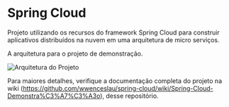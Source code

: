 # Spring Cloud
Projeto utilizando os recursos do framework Spring Cloud para construir aplicativos distribuídos na nuvem em uma arquitetura de micro serviços. 

A arquitetura para o projeto de demonstração.

![Arquitetura do Projeto](https://github.com/wwenceslau/spring-cloud/blob/master/docs/Spring%20Cloud.png)

Para maiores detalhes, verifique a documentação completa do projeto na wiki (https://github.com/wwenceslau/spring-cloud/wiki/Spring-Cloud-Demonstra%C3%A7%C3%A3o), desse repositório.
